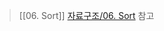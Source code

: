 > [[06. Sort]]
> [자료구조/06. Sort](https://github.com/DOforTU/note-cs/blob/main/data%20structure/06.%20Sort.md) 참고

